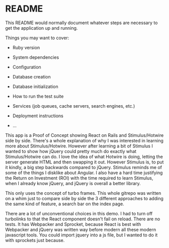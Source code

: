 # README

This README would normally document whatever steps are necessary to get the
application up and running.

Things you may want to cover:

* Ruby version

* System dependencies

* Configuration

* Database creation

* Database initialization

* How to run the test suite

* Services (job queues, cache servers, search engines, etc.)

* Deployment instructions

* ...

This app is a Proof of Concept showing React on Rails and Stimulus/Hotwire side by side. There's a whole explanation of why I was interested in learning more about Stimulus/Hotwire. However after learning a bit of Stimulus I wanted to show how jQuery could pretty much do exactly what Stimulus/Hotwire can do. I love the idea of what Hotwire is doing, letting the server generate HTML and then swapping it out. However Stimulus is, to put it kindly, a big step backwards compared to jQuery. Stimulus reminds me of some of the things I disklike about Angular. I also have a hard time justifying the Return on Investment (ROI) with the time required to learn Stimulus, when I already know jQuery, and jQuery is overall a better library.

This only uses the concept of turbo frames. This whole gitrepo was written on a whim just to compare side by side the 3 different approaches to adding the same kind of feature, a search bar on the index page.

There are a lot of unconventional choices in this demo. I had to turn off turbolinks to that the React component doesn't fail on reload. There are no tests. It has Webpacker and Sprocket, because React is best with Webpacker and jQuery was written way before modern all these modern javascript tools. You could import jquery into a js file, but I wanted to do it with sprockets just because.